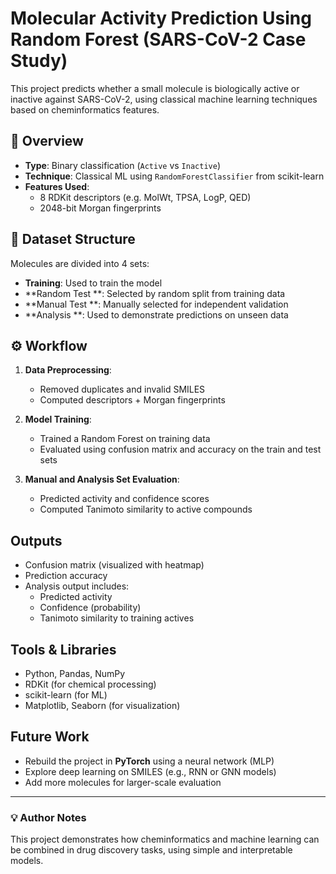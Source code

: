 # Molecular Activity Prediction Using Random Forest (SARS-CoV-2 Case Study)

This project predicts whether a small molecule is biologically active or inactive against SARS-CoV-2, using classical machine learning techniques based on cheminformatics features.

## 🧪 Overview

- **Type**: Binary classification (`Active` vs `Inactive`)
- **Technique**: Classical ML using `RandomForestClassifier` from scikit-learn
- **Features Used**:
  - 8 RDKit descriptors (e.g. MolWt, TPSA, LogP, QED)
  - 2048-bit Morgan fingerprints

## 📂 Dataset Structure

Molecules are divided into 4 sets:
- **Training**: Used to train the model
- **Random Test **: Selected by random split from training data
- **Manual Test **: Manually selected for independent validation
- **Analysis **: Used to demonstrate predictions on unseen data

## ⚙️ Workflow

1. **Data Preprocessing**:
   - Removed duplicates and invalid SMILES
   - Computed descriptors + Morgan fingerprints

2. **Model Training**:
   - Trained a Random Forest on training data
   - Evaluated using confusion matrix and accuracy on the train and test sets

3. **Manual and Analysis Set Evaluation**:
   - Predicted activity and confidence scores
   - Computed Tanimoto similarity to active compounds

## Outputs

- Confusion matrix (visualized with heatmap)
- Prediction accuracy
- Analysis output includes:
  - Predicted activity
  - Confidence (probability)
  - Tanimoto similarity to training actives

## Tools & Libraries

- Python, Pandas, NumPy
- RDKit (for chemical processing)
- scikit-learn (for ML)
- Matplotlib, Seaborn (for visualization)

## Future Work

- Rebuild the project in **PyTorch** using a neural network (MLP)
- Explore deep learning on SMILES (e.g., RNN or GNN models)
- Add more molecules for larger-scale evaluation

---

### 💡 Author Notes

This project demonstrates how cheminformatics and machine learning can be combined in drug discovery tasks, using simple and interpretable models.

